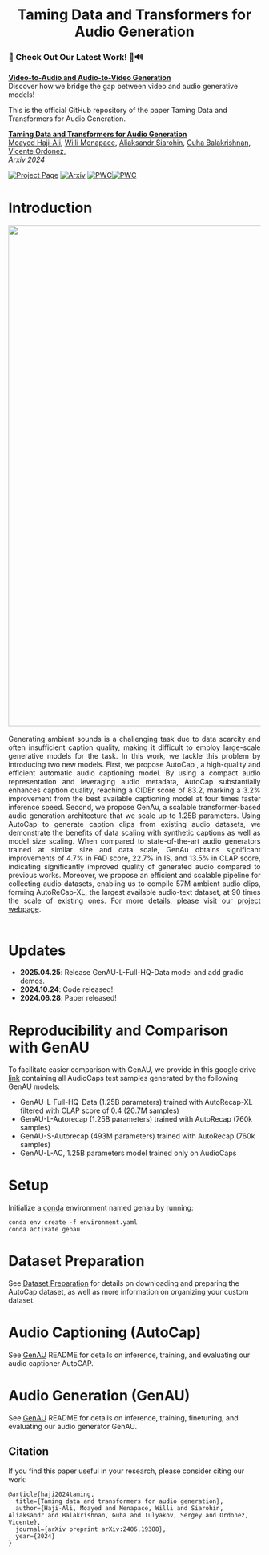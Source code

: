 <h1 align="center">
  <!-- <img src="assets/logo.png" width="50" style="vertical-align: middle;"/> -->
 Taming Data and Transformers for Audio Generation
</h1>

### 🚀 Check Out Our Latest Work! 🎥🔊  
**[Video-to-Audio and Audio-to-Video Generation](https://snap-research.github.io/AVLink/)**  
Discover how we bridge the gap between video and audio generative models! 

This is the official GitHub repository of the paper Taming Data and Transformers for Audio Generation.


**[Taming Data and Transformers for Audio Generation](https://snap-research.github.io/GenAU)**
</br>
[Moayed Haji-Ali](https://moayedha.com/),
[Willi Menapace](https://www.willimenapace.com/),
[Aliaksandr Siarohin](https://aliaksandrsiarohin.github.io/aliaksandr-siarohin-website/),
[Guha Balakrishnan](https://www.guhabalakrishnan.com),
[Vicente Ordonez](https://vislang.ai/),
</br>
*Arxiv 2024*

[![Project Page](https://img.shields.io/badge/Project-Page-green.svg)](https://snap-research.github.io/GenAU) [![Arxiv](https://img.shields.io/badge/arxiv-2406.19388-b31b1b)](https://arxiv.org/abs/2406.19388) [![PWC](https://img.shields.io/endpoint.svg?url=https://paperswithcode.com/badge/taming-data-and-transformers-for-audio-1/audio-captioning-on-audiocaps)](https://paperswithcode.com/sota/audio-captioning-on-audiocaps?p=taming-data-and-transformers-for-audio-1)[![PWC](https://img.shields.io/endpoint.svg?url=https://paperswithcode.com/badge/taming-data-and-transformers-for-audio-1/audio-generation-on-audiocaps)](https://paperswithcode.com/sota/audio-generation-on-audiocaps?p=taming-data-and-transformers-for-audio-1)



# Introduction

<div align="justify">
<div>
<img src="assets/framework.jpg" width="1000" />
</div>
</br>
Generating ambient sounds is a challenging task due to data scarcity and often
insufficient caption quality, making it difficult to employ large-scale generative
models for the task. In this work, we tackle this problem by introducing two
new models. First, we propose AutoCap , a high-quality and efficient automatic
audio captioning model. By using a compact audio representation and leveraging
audio metadata, AutoCap substantially enhances caption quality, reaching a CIDEr
score of 83.2, marking a 3.2% improvement from the best available captioning
model at four times faster inference speed. Second, we propose GenAu, a scalable
transformer-based audio generation architecture that we scale up to 1.25B parameters. Using AutoCap to generate caption clips from existing audio datasets, we
demonstrate the benefits of data scaling with synthetic captions as well as model
size scaling. When compared to state-of-the-art audio generators trained at similar
size and data scale, GenAu obtains significant improvements of 4.7% in FAD
score, 22.7% in IS, and 13.5% in CLAP score, indicating significantly improved
quality of generated audio compared to previous works. Moreover, we propose an
efficient and scalable pipeline for collecting audio datasets, enabling us to compile
57M ambient audio clips, forming AutoReCap-XL, the largest available audio-text
dataset, at 90 times the scale of existing ones. For more details, please visit our <a href='https://snap-research.github.io/GenAU'>project webpage</a>.
</div> 
<br>


# Updates
- **2025.04.25**: Release GenAU-L-Full-HQ-Data model and add gradio demos.
- **2024.10.24**: Code released!
- **2024.06.28**: Paper released!


# Reproducibility and Comparison with GenAU
To facilitate easier comparison with GenAU, we provide in this google drive [link](https://drive.google.com/drive/folders/1Prq-wI1q2NLJeBW-UZ8OMcJ0OHLYfyND?usp=sharing) containing all AudioCaps test samples generated by the following GenAU models:

- GenAU-L-Full-HQ-Data (1.25B parameters) trained with AutoRecap-XL filtered with CLAP score of 0.4 (20.7M samples)
- GenAU-L-Autorecap (1.25B parameters) trained with AutoRecap (760k samples)
- GenAU-S-Autorecap (493M parameters) trained with AutoRecap (760k samples)
- GenAU-L-AC, 1.25B parameters model trained only on AudioCaps



# Setup
Initialize a [conda](https://docs.conda.io/en/latest) environment named genau by running:
```
conda env create -f environment.yaml
conda activate genau
```
# Dataset Preparation 
See [Dataset Preparation](./dataset_preperation/README.md) for details on downloading and preparing the AutoCap dataset, as well as more information on organizing your custom dataset.

# Audio Captioning (AutoCap)
See [GenAU](./AutoCap/README.md) README for details on inference, training, and evaluating our audio captioner AutoCAP.

# Audio Generation (GenAU)
See [GenAU](./GenAU/README.md) README for details on inference, training, finetuning, and evaluating our audio generator GenAU.


## Citation
If you find this paper useful in your research, please consider citing our work:
```
@article{haji2024taming,
  title={Taming data and transformers for audio generation},
  author={Haji-Ali, Moayed and Menapace, Willi and Siarohin, Aliaksandr and Balakrishnan, Guha and Tulyakov, Sergey and Ordonez, Vicente},
  journal={arXiv preprint arXiv:2406.19388},
  year={2024}
}
```
